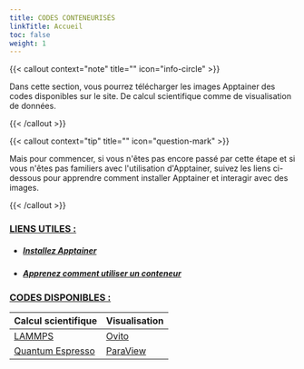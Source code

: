 ```yaml
---
title: CODES CONTENEURISÉS
linkTitle: Accueil
toc: false
weight: 1
---
```


{{< callout context="note" title="" icon="info-circle" >}}

Dans cette section, vous pourrez télécharger les images Apptainer des codes disponibles sur le site. De calcul scientifique comme de visualisation de données.

{{< /callout >}}

{{< callout context="tip" title="" icon="question-mark" >}}

Mais pour commencer, si vous n'êtes pas encore passé par cette étape et si vous n'êtes pas familiers avec l'utilisation d'Apptainer, suivez les liens ci-dessous pour apprendre comment installer Apptainer et interagir avec des images.

{{< /callout >}}

### <u>LIENS UTILES :</u>

- ##### <a href="/fr/documentation/install-apptainer/howto/">Installez Apptainer</a>
- ##### <a href="/fr/documentation/use-apptainer-image/howto/">Apprenez comment utiliser un conteneur</a>


### <u>CODES DISPONIBLES :</u> 
| Calcul scientifique                              | Visualisation                           |
| ------------------------------------------------ | --------------------------------------- |
| [<i class="icon-lammps"></i>LAMMPS](/fr/codes/scientific-computing/lammps/) | [<i class="icon-ovito"></i>Ovito](/fr/codes/visualisation/ovito/) |
| [<i class="icon-quantum-espresso"></i>Quantum Espresso](/fr/codes/scientific-computing/quantum-espresso/) | [<i class="icon-paraview"></i>ParaView](/fr/codes/visualisation/paraview/) |


<!-- <div class="row">

<div class="col right-border">

<div align="center">

### Calcul scientifique

<ul>
    <li><h4>LAMMPS</h4></li>
</ul>

</div>

</div>

<div class="col">

<div align="center">

### Visualisation

<ul>
    <li><h4>Ovito</h4></li>
</ul>

- #### Ovito

</div>

</div>

</div> -->